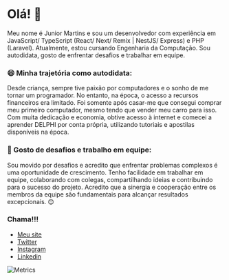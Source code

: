 # Olá! 👋

Meu nome é Junior Martins e sou um desenvolvedor com experiência em JavaScript/ TypeScript (React/ Next/ Remix | NestJS/ Express) e PHP (Laravel). Atualmente, estou cursando Engenharia da Computação. Sou autodidata, gosto de enfrentar desafios e trabalhar em equipe.

### 😄 Minha trajetória como autodidata:
Desde criança, sempre tive paixão por computadores e o sonho de me tornar um programador. No entanto, na época, o acesso a recursos financeiros era limitado. Foi somente após casar-me que consegui comprar meu primeiro computador, mesmo tendo que vender meu carro para isso. Com muita dedicação e economia, obtive acesso à internet e comecei a aprender DELPHI por conta própria, utilizando tutoriais e apostilas disponíveis na época.

### 💪 Gosto de desafios e trabalho em equipe:
Sou movido por desafios e acredito que enfrentar problemas complexos é uma oportunidade de crescimento. Tenho facilidade em trabalhar em equipe, colaborando com colegas, compartilhando ideias e contribuindo para o sucesso do projeto. Acredito que a sinergia e cooperação entre os membros da equipe são fundamentais para alcançar resultados excepcionais. 😊

### Chama!!!
- [Meu site](https://juniormartins.dev)
- [Twitter](https://twitter.com/juniormartinxo)
- [Instagram](https://www.instagram.com/juniormartinxo/)
- [Linkedin](https://www.linkedin.com/in/juniormartinxo/)


![Metrics](https://metrics.lecoq.io/juniormartinxo?template=classic&isocalendar=1&languages=1&repositories=1&gists=1&introduction=1&repositories=100&repositories.batch=100&repositories.forks=false&repositories.affiliations=owner&isocalendar.duration=half-year&languages.limit=8&languages.threshold=0%25&languages.colors=github&languages.sections=most-used&languages.indepth=false&languages.analysis.timeout=15&languages.categories=markup%2C%20programming&languages.recent.categories=markup%2C%20programming&languages.recent.load=300&languages.recent.days=14&introduction.title=true&config.timezone=America%2FSao_Paulo)

<!--
**juniormartinxo/juniormartinxo** is a ✨ _special_ ✨ repository because its `README.md` (this file) appears on your GitHub profile.

Here are some ideas to get you started:

- 🔭 I’m currently working on ...
- 🌱 I’m currently learning ...
- 👯 I’m looking to collaborate on ...
- 🤔 I’m looking for help with ...
- 💬 Ask me about ...
- 📫 How to reach me: ...
- 😄 Pronouns: ...
- ⚡ Fun fact: ...


|   Github Status   |  Most Used Languages  |
|     :---:      |     :---:      |
|  [![juniormartinxo's GitHub stats](https://github-readme-stats.vercel.app/api?username=juniormartinxo&show_icons=true&theme=noctis_minimus&count_private=true)](https://github.com/juniormartinxo/github-readme-stats&show_icons=true&theme=noctis_minimus&count_private=true)  |   [![Top Langs](https://github-readme-stats.vercel.app/api/top-langs/?username=juniormartinxo&theme=noctis_minimus&langs_count=6&layout=compact)](https://github.com/juniormartinxo/github-readme-stats&theme=noctis_minimus&langs_count=6&layout=compact)  |
-->








